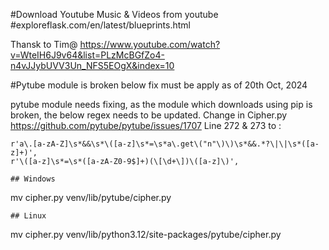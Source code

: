﻿#Download Youtube Music & Videos from youtube
#exploreflask.com/en/latest/blueprints.html

Thansk to Tim@
https://www.youtube.com/watch?v=WteIH6J9v64&list=PLzMcBGfZo4-n4vJJybUVV3Un_NFS5EOgX&index=10

#Pytube module is broken below fix must be apply as of 20th Oct, 2024

pytube module needs fixing, as the module which downloads using pip is broken, the below regex needs to be updated.
Change in Cipher.py
https://github.com/pytube/pytube/issues/1707
Line 272 & 273 to :
```
r'a\.[a-zA-Z]\s*&&\s*\([a-z]\s*=\s*a\.get\("n"\)\)\s*&&.*?\|\|\s*([a-z]+)',
r'\([a-z]\s*=\s*([a-zA-Z0-9$]+)(\[\d+\])\([a-z]\)',
```

```
## Windows
```
mv cipher.py venv/lib/pytube/cipher.py
```
## Linux
```
mv cipher.py venv/lib/python3.12/site-packages/pytube/cipher.py
```